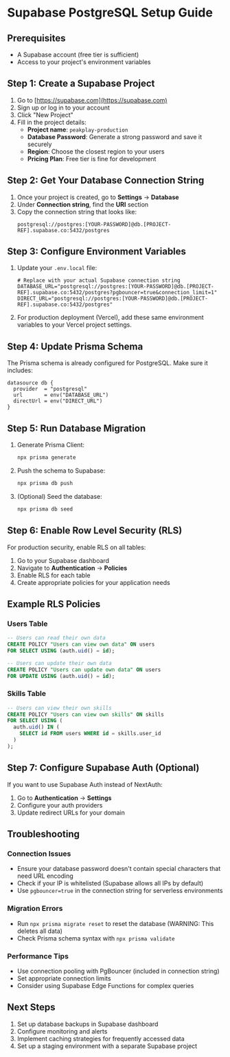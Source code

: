 # Supabase PostgreSQL Setup Guide

## Prerequisites
- A Supabase account (free tier is sufficient)
- Access to your project's environment variables

## Step 1: Create a Supabase Project

1. Go to [https://supabase.com](https://supabase.com)
2. Sign up or log in to your account
3. Click "New Project"
4. Fill in the project details:
   - **Project name**: `peakplay-production`
   - **Database Password**: Generate a strong password and save it securely
   - **Region**: Choose the closest region to your users
   - **Pricing Plan**: Free tier is fine for development

## Step 2: Get Your Database Connection String

1. Once your project is created, go to **Settings** → **Database**
2. Under **Connection string**, find the **URI** section
3. Copy the connection string that looks like:
   ```
   postgresql://postgres:[YOUR-PASSWORD]@db.[PROJECT-REF].supabase.co:5432/postgres
   ```

## Step 3: Configure Environment Variables

1. Update your `.env.local` file:
   ```env
   # Replace with your actual Supabase connection string
   DATABASE_URL="postgresql://postgres:[YOUR-PASSWORD]@db.[PROJECT-REF].supabase.co:5432/postgres?pgbouncer=true&connection_limit=1"
   DIRECT_URL="postgresql://postgres:[YOUR-PASSWORD]@db.[PROJECT-REF].supabase.co:5432/postgres"
   ```

2. For production deployment (Vercel), add these same environment variables to your Vercel project settings.

## Step 4: Update Prisma Schema

The Prisma schema is already configured for PostgreSQL. Make sure it includes:

```prisma
datasource db {
  provider  = "postgresql"
  url       = env("DATABASE_URL")
  directUrl = env("DIRECT_URL")
}
```

## Step 5: Run Database Migration

1. Generate Prisma Client:
   ```bash
   npx prisma generate
   ```

2. Push the schema to Supabase:
   ```bash
   npx prisma db push
   ```

3. (Optional) Seed the database:
   ```bash
   npx prisma db seed
   ```

## Step 6: Enable Row Level Security (RLS)

For production security, enable RLS on all tables:

1. Go to your Supabase dashboard
2. Navigate to **Authentication** → **Policies**
3. Enable RLS for each table
4. Create appropriate policies for your application needs

## Example RLS Policies

### Users Table
```sql
-- Users can read their own data
CREATE POLICY "Users can view own data" ON users
FOR SELECT USING (auth.uid() = id);

-- Users can update their own data
CREATE POLICY "Users can update own data" ON users
FOR UPDATE USING (auth.uid() = id);
```

### Skills Table
```sql
-- Users can view their own skills
CREATE POLICY "Users can view own skills" ON skills
FOR SELECT USING (
  auth.uid() IN (
    SELECT id FROM users WHERE id = skills.user_id
  )
);
```

## Step 7: Configure Supabase Auth (Optional)

If you want to use Supabase Auth instead of NextAuth:

1. Go to **Authentication** → **Settings**
2. Configure your auth providers
3. Update redirect URLs for your domain

## Troubleshooting

### Connection Issues
- Ensure your database password doesn't contain special characters that need URL encoding
- Check if your IP is whitelisted (Supabase allows all IPs by default)
- Use `pgbouncer=true` in the connection string for serverless environments

### Migration Errors
- Run `npx prisma migrate reset` to reset the database (WARNING: This deletes all data)
- Check Prisma schema syntax with `npx prisma validate`

### Performance Tips
- Use connection pooling with PgBouncer (included in connection string)
- Set appropriate connection limits
- Consider using Supabase Edge Functions for complex queries

## Next Steps

1. Set up database backups in Supabase dashboard
2. Configure monitoring and alerts
3. Implement caching strategies for frequently accessed data
4. Set up a staging environment with a separate Supabase project 